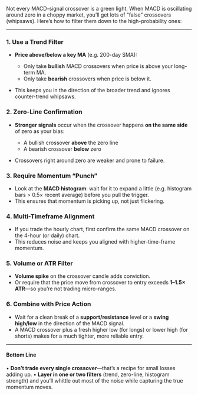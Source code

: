 Not every MACD-signal crossover is a green light. When MACD is oscillating around zero in a choppy market, you’ll get lots of “false” crossovers (whipsaws). Here’s how to filter them down to the high-probability ones:

---

### 1. Use a Trend Filter

* **Price above/below a key MA** (e.g. 200-day SMA):

  * Only take **bullish** MACD crossovers when price is above your long-term MA.
  * Only take **bearish** crossovers when price is below it.
* This keeps you in the direction of the broader trend and ignores counter-trend whipsaws.

### 2. Zero-Line Confirmation

* **Stronger signals** occur when the crossover happens **on the same side** of zero as your bias:

  * A bullish crossover **above** the zero line
  * A bearish crossover **below** zero
* Crossovers right around zero are weaker and prone to failure.

### 3. Require Momentum “Punch”

* Look at the **MACD histogram**: wait for it to expand a little (e.g. histogram bars > 0.5× recent average) before you pull the trigger.
* This ensures that momentum is picking up, not just flickering.

### 4. Multi-Timeframe Alignment

* If you trade the hourly chart, first confirm the same MACD crossover on the 4-hour (or daily) chart.
* This reduces noise and keeps you aligned with higher-time-frame momentum.

### 5. Volume or ATR Filter

* **Volume spike** on the crossover candle adds conviction.
* Or require that the price move from crossover to entry exceeds **1–1.5× ATR**—so you’re not trading micro-ranges.

### 6. Combine with Price Action

* Wait for a clean break of a **support/resistance** level or a **swing high/low** in the direction of the MACD signal.
* A MACD crossover plus a fresh higher low (for longs) or lower high (for shorts) makes for a much tighter, more reliable entry.

---

#### **Bottom Line**

• **Don’t trade every single crossover**—that’s a recipe for small losses adding up.
• **Layer in one or two filters** (trend, zero-line, histogram strength) and you’ll whittle out most of the noise while capturing the true momentum moves.
